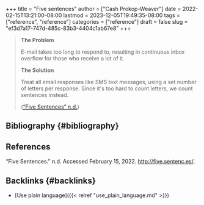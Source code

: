 +++
title = "Five sentences"
author = ["Cash Prokop-Weaver"]
date = 2022-02-15T13:21:00-08:00
lastmod = 2023-12-05T19:49:35-08:00
tags = ["reference", "reference"]
categories = ["reference"]
draft = false
slug = "ef3d7a17-747d-485c-83b3-4404c1ab67e8"
+++

> ****The Problem****
>
> E-mail takes too long to respond to, resulting in continuous inbox overflow for those who receive a lot of it.
>
> ****The Solution****
>
> Treat all email responses like SMS text messages, using a set number of letters per response. Since it's too hard to count letters, we count sentences instead.
>
> (<a href="#citeproc_bib_item_1">“Five Sentences” n.d.</a>)


## Bibliography {#bibliography}

## References

<style>.csl-entry{text-indent: -1.5em; margin-left: 1.5em;}</style><div class="csl-bib-body">
  <div class="csl-entry"><a id="citeproc_bib_item_1"></a>“Five Sentences.” n.d. Accessed February 15, 2022. <a href="http://five.sentenc.es/">http://five.sentenc.es/</a>.</div>
</div>


## Backlinks {#backlinks}

-   [Use plain language]({{< relref "use_plain_language.md" >}})
